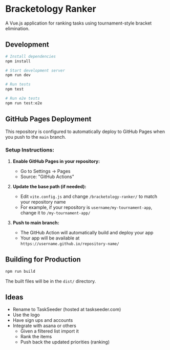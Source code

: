 # Bracketology Ranker

A Vue.js application for ranking tasks using tournament-style bracket elimination.

## Development

```bash
# Install dependencies
npm install

# Start development server
npm run dev

# Run tests
npm test

# Run e2e tests
npm run test:e2e
```

## GitHub Pages Deployment

This repository is configured to automatically deploy to GitHub Pages when you push to the `main` branch.

### Setup Instructions:

1. **Enable GitHub Pages in your repository:**
   - Go to Settings → Pages
   - Source: "GitHub Actions"

2. **Update the base path (if needed):**
   - Edit `vite.config.js` and change `/bracketology-ranker/` to match your repository name
   - For example, if your repository is `username/my-tournament-app`, change it to `/my-tournament-app/`

3. **Push to main branch:**
   - The GitHub Action will automatically build and deploy your app
   - Your app will be available at `https://username.github.io/repository-name/`

## Building for Production

```bash
npm run build
```

The built files will be in the `dist/` directory.

## Ideas

* Rename to TaskSeeder (hosted at taskseeder.com)
* Use the logo
* Have sign ups and accounts
* Integrate with asana or others
  * Given a filtered list import it
  * Rank the items
  * Push back the updated priorities (ranking)

